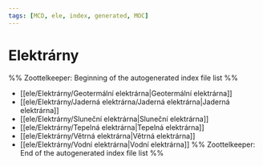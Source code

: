 ```yaml
---
tags: [MCD, ele, index, generated, MOC]
---
```

# Elektrárny
%% Zoottelkeeper: Beginning of the autogenerated index file list  %%
-  [[ele/Elektrárny/Geotermální elektrárna|Geotermální elektrárna]]
-  [[ele/Elektrárny/Jaderná elektrárna/Jaderná elektrárna|Jaderná elektrárna]]
-  [[ele/Elektrárny/Sluneční elektrárna|Sluneční elektrárna]]
-  [[ele/Elektrárny/Tepelná elektrárna|Tepelná elektrárna]]
-  [[ele/Elektrárny/Větrná elektrárna|Větrná elektrárna]]
-  [[ele/Elektrárny/Vodní elektrárna|Vodní elektrárna]]
%% Zoottelkeeper: End of the autogenerated index file list  %%
